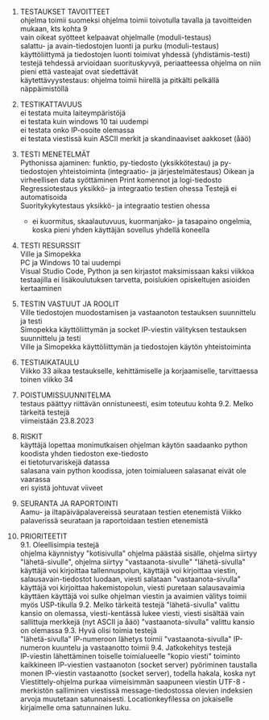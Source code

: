1. TESTAUKSET TAVOITTEET		
	ohjelma toimii suomeksi	
	ohjelma toimii toivotulla tavalla ja tavoitteiden mukaan, kts kohta 9	
	vain oikeat syötteet kelpaavat ohjelmalle (moduli-testaus)	
	salattu- ja avain-tiedostojen luonti ja purku (moduli-testaus)	
	käyttöliittymä ja tiedostojen luonti toimivat yhdessä (yhdistämis-testi)	
	testejä tehdessä arvioidaan suorituskyvyä, periaatteessa ohjelma on niin pieni että vasteajat ovat siedettävät	
	käytettävyystestaus: ohjelma toimii hiirellä ja pitkälti pelkällä näppäimistöllä	
		
		
2. TESTIKATTAVUUS		
	ei testata muita laiteympäristöjä 	
	ei testata kuin windows 10 tai uudempi	
	ei testata onko IP-osoite olemassa	
	ei testata viestissä kuin ASCII merkit ja skandinaaviset aakkoset (åäö)	
		
		
3. TESTI MENETELMÄT		
	Pythonissa ajaminen: funktio, py-tiedosto (yksikkötestau) ja py-tiedostojen yhteistoiminta (integraatio- ja järjestelmätestaus)	
	Oikean ja virheellisen data syöttäminen	
	Print komennot ja logi-tiedosto	
	Regressiotestaus yksikkö- ja integraatio testien ohessa	
	Testejä ei automatisoida	
	Suoritykykytestaus yksikkö- ja integraatio testien ohessa 	
	- ei kuormitus, skaalautuvuus, kuormanjako- ja tasapaino ongelmia, koska pieni yhden käyttäjän sovellus yhdellä koneella	
		
		
4. TESTI RESURSSIT		
	Ville ja Simopekka	
	PC ja Windows 10 tai uudempi	
	Visual Studio Code, Python ja sen kirjastot	
	maksimissaan kaksi viikkoa	
	testaajilla ei lisäkoulutuksen tarvetta, poislukien opiskeltujen asioiden kertaaminen	
		
		
5. TESTIN VASTUUT JA ROOLIT		
	Ville tiedostojen muodostamisen ja vastaanoton testauksen suunnittelu ja testi	
	Simopekka käyttöliittymän ja socket IP-viestin välityksen testauksen suunnittelu ja testi	
	Ville ja Simopekka käyttöliittymän ja tiedostojen käytön yhteistoiminta	
		
		
5. TESTIAIKATAULU		
	Viikko 33 aikaa testaukselle, kehittämiselle ja korjaamiselle, tarvittaessa toinen viikko 34	
		
		
6. POISTUMISSUUNNITELMA		
	testaus päättyy riittävän onnistuneesti, esim toteutuu kohta 9.2. Melko tärkeitä testejä	
	viimeistään 23.8.2023	
		
		
7. RISKIT		
	käyttäjä lopettaa monimutkaisen ohjelman käytön	
	saadaanko python koodista yhden tiedoston exe-tiedosto	
	ei tietoturvariskejä datassa	
	salasana vain python koodissa, joten toimialueen salasanat eivät ole vaarassa	
	eri syistä johtuvat viiveet	
		
		
8. SEURANTA JA RAPORTOINTI		
	Aamu- ja iltapäiväpalavereissä seurataan testien etenemistä	
	Viikko palaverissä seurataan ja raportoidaan testien etenemistä	
		
		
9. PRIORITEETIT		
	9.1. Oleellisimpia testejä	
		ohjelma käynnistyy
		"kotisivulla" ohjelma päästää sisälle, ohjelma siirtyy "lähetä-sivulle", ohjelma siirtyy "vastaanota-sivulle"
		"lähetä-sivulla" käyttäjä voi kirjoittaa tallennuspolun, käyttäjä voi kirjoittaa viestin, salausavain-tiedostot luodaan, viesti salataan
		"vastaanota-sivulla" käyttäjä voi kirjoittaa hakemistopolun, viesti puretaan salausavaimia käyttäen
		käyttäjä voi sulke ohjelman
		viestin ja avaimien välitys toimii myös USP-tikulla
	9.2. Melko tärkeitä testejä	
		"lähetä-sivulla" valittu kansio on olemassa, viesti-kentässä lukee viesti, viesti sisältää vain sallittuja merkkejä (nyt ASCII ja åäö)
		"vastaanota-sivulla" valittu kansio on olemassa
	9.3. Hyvä olisi toimia testejä	
		"lähetä-sivulla" IP-numeroon lähetys toimii
		"vastaanota-sivulla" IP-numeron kuuntelu ja vastaanotto toimii
	9.4. Jatkokehitys testejä	
		IP-viestin lähettäminen toiselle toimialueelle
		"kopio viesti" toiminto kaikkineen
		IP-viestien vastaanoton (socket server) pyöriminen taustalla
		monen IP-viestin vastaanotto (socket server), todella hakala, koska nyt Viestittely-ohjelma purkaa viimeisimmän saapuneen viestin
		UTF-8 -merkistön salliminen viestissä
		message-tiedostossa olevien indeksien arvoja muutetaan satunnaisesti. Locationkeyfilessa on jokaiselle kirjaimelle oma satunnainen luku.
		
